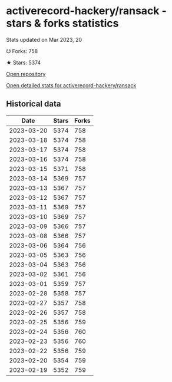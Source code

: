 # activerecord-hackery/ransack - stars & forks statistics

Stats updated on Mar 2023, 20

☋ Forks: 758

★ Stars: 5374

[Open repository](https://github.com/activerecord-hackery/ransack)

[Open detailed stats for activerecord-hackery/ransack](https://reviewgithub.com/rep/activerecord-hackery/ransack)

## Historical data
| Date | Stars | Forks |
|------|-------|-------|
| 2023-03-20 | 5374 | 758 | 
| 2023-03-18 | 5374 | 758 | 
| 2023-03-17 | 5374 | 758 | 
| 2023-03-16 | 5374 | 758 | 
| 2023-03-15 | 5371 | 758 | 
| 2023-03-14 | 5369 | 757 | 
| 2023-03-13 | 5367 | 757 | 
| 2023-03-12 | 5367 | 757 | 
| 2023-03-11 | 5369 | 757 | 
| 2023-03-10 | 5369 | 757 | 
| 2023-03-09 | 5366 | 757 | 
| 2023-03-08 | 5366 | 757 | 
| 2023-03-06 | 5364 | 756 | 
| 2023-03-05 | 5363 | 756 | 
| 2023-03-04 | 5363 | 756 | 
| 2023-03-02 | 5361 | 756 | 
| 2023-03-01 | 5359 | 757 | 
| 2023-02-28 | 5358 | 757 | 
| 2023-02-27 | 5357 | 758 | 
| 2023-02-26 | 5357 | 758 | 
| 2023-02-25 | 5356 | 759 | 
| 2023-02-24 | 5356 | 760 | 
| 2023-02-23 | 5356 | 760 | 
| 2023-02-22 | 5356 | 759 | 
| 2023-02-20 | 5354 | 759 | 
| 2023-02-19 | 5352 | 759 | 

